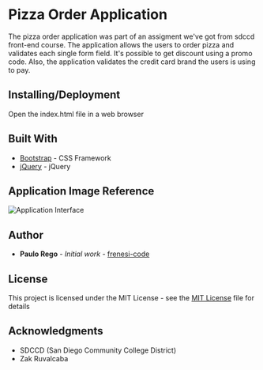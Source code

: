 # Pizza Order Application

The pizza order application was part of an assigment we've got from sdccd front-end course. The application allows the users to order pizza and validates each single form field. It's possible to get discount using a promo code. Also, the application validates the credit card brand the users is using to pay.

## Installing/Deployment

Open the index.html file in a web browser

## Built With

- [Bootstrap](https://getbootstrap.com/) - CSS Framework 
- [jQuery](https://jquery.com/) - jQuery

## Application Image Reference

![Application Interface](https://uc229e7442268f69a04f688d009c.previews.dropboxusercontent.com/p/thumb/AAww0rMPbF6HZUW74wFjJs5CDxu9Wy-9BlktOns0G07VqefN2di42Vkv9fhcjSq-QZyYgnPnfsJjeAaYwKogu74Ntn1idzbuH3ll8fsYpbIhksMqKYbrtbJOOj3yck9HRsuAU-i3DzIReDII2iG7Lac_ElK4T9ZKSZ9_wZLit8dQsJro3iZ0PiP_BtKcmgcjVyafDo82Mh0QDR82WhfEAlMaEYFlMN9TxZMKX6-1QdWcf1TiYAscYlKsFRe2AlyaOYteZeiIu4tMLzXR9c0OzaMkGkuB-dKwdNp0M2fv0vT5qAbb95HgU_gvSkwQhhcc2oJ_TtMHXp-P9iBgZRxfwIkpAF8I_isJaW6rAj_2aU30XCkRv__bxpTi8eetKL9Btftode1kYYpBVT0SFHd-Ynt9/p.png?fv_content=true&size_mode=5)

## Author

- **Paulo Rego** - _Initial work_ - [frenesi-code](https://github.com/frenesi-code/644-Final-Assignment)

## License

This project is licensed under the MIT License - see the [MIT License](https://simple.wikipedia.org/wiki/MIT_License) file for details

## Acknowledgments

- SDCCD (San Diego Community College District)
- Zak Ruvalcaba
